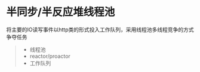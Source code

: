
半同步/半反应堆线程池
===============
将主要的IO读写事件以http类的形式投入工作队列，采用线程池多线程竞争的方式争夺任务
> * 线程池
> * reactor/proactor
> * 工作队列








